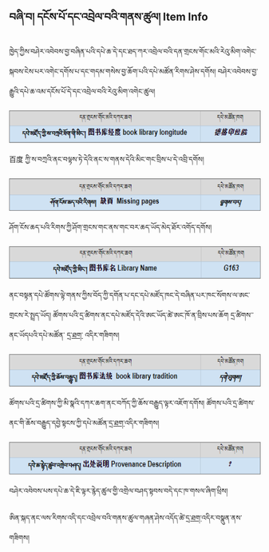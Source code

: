 ## བཞི་བ། དངོས་པོ་དང་འབྲེལ་བའི་གནས་ཚུལ། Item Info

ཁྱེད་ཀྱིས་བཤེར་འབེབས་བྱ་བཞིན་པའི་དཔེ་ཆ་དེ་དང་ཐད་ཀར་འབྲེལ་བའི་དན་གྲངས་གོང་མའི་རེའུ་མིག་འགེང་སྐབས་ངེས་པར་འགེང་དགོས་པ་དང་གདམ་གསེས་བྱ་ཆོག་པའི་དཔེ་མཚོན་རིགས་ཤེས་དགོས། 
བཤེར་འབེབས་བྱ་རྒྱུའི་དཔེ་ཆ་འམ་དངོས་པོ་དེ་དང་འབྲེལ་བའི་རེའུ་མིག་འགེང་ཚུལ།

<img src="https://github.com/buda-base/budax/blob/master/howtoguides/DIG09/images/002.png" height="65" width="550" >

百度 ཀྱི་ས་བཀྲའི་ནང་བལྟས་ཏེ་དེའི་ནང་ས་གནས་དེའི་མིང་གང་བྲིས་པ་དེ་འབྲི་དགོས།

<img src="https://github.com/buda-base/budax/blob/master/howtoguides/DIG09/images/003.png" height="65" width="550" >

ཤོག་ངོས་ཆད་པའི་རིགས་ཀྱི་ཤོག་གྲངས་གང་ནས་གང་བར་ཆད་ཡོད་མེད་ཐོར་འགོད་དགོས།

<img src="https://github.com/buda-base/budax/blob/master/howtoguides/DIG09/images/004.png" height="65" width="550" >

ནང་བསྟན་དཔེ་ཚོགས་ལྟེ་གནས་ཀྱིས་བོད་ཀྱི་དགོན་པ་དང་དཔེ་མཛོད་ཁང་དེ་བཞིན་པར་ཁང་སོགས་ལ་ཨང་གྲངས་རེ་སྤྲད་ཡོད། ཚོགས་པའི་དྲ་ཚིགས་ནང་དཔེ་མཛོད་དེའི་ཨང་ཡོད་ཚེ་ཨང་ཁོ་ན་བྲིས་པས་ཆོག དྲ་ཚིགས་་ནང་ཡོདཔའི་དཔེ་མཚོན་ [དྲ་ཐག་](https://www.tbrc.org/?locale=bo#!rid=G163) འདིར་གཟིགས།

<img src="https://github.com/buda-base/budax/blob/master/howtoguides/DIG09/images/005.png" height="65" width="550" >
  
ཚོགས་པའི་དྲ་ཚིགས་ཀྱི་མི་སྣའི་དཀར་ཆག་ནང་བཀོད་ཀྱི་ཆོས་བརྒྱུད་ལྟར་འཇོག་དགོས། ཚོགས་པའི་དྲ་ཚིགས་ནང་གི་ཆོས་བརྒྱུད་དབྱེ་སྟངས་ཀྱི་དཔེ་མཚོན་[དྲ་ཐག་](https://www.tbrc.org/?locale=bo#!persons/tradition)འདིར་གཟིགས།

<img src="https://github.com/buda-base/budax/blob/master/howtoguides/DIG09/images/006.png" height="65" width="550" >
  
བཤེར་འབེབས་པས་དཔེ་ཆ་དེ་ཇི་ལྟར་རྙེད་ཚུལ་གྱི་འགྲེལ་བཤད་སྟབས་བདེ་དང་ཁ་གསལ་ཞིག་ཕྲིས།

ཨིན་སྐད་ནང་ལས་རིགས་འདི་དང་འབྲེལ་བའི་གནས་ཚུལ་གཞན་ཤེས་འདོད་ཚེ་[དྲ་ཐག་](https://www.loc.gov/bibframe/docs/bibframe2-model.html)འདིར་བསྣུན་ནས་གཟིགས།
